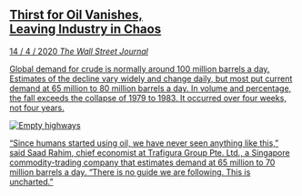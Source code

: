 <a class='link' href='https://archive.is/W3hcc'>
<article>

## Thirst for Oil Vanishes, <br> Leaving Industry in Chaos

<time datetime=2020-04-14>14 / 4 / 2020</time>
<em class='source'>The Wall Street Journal</em>

Global demand for crude is normally around 100 million barrels a day. Estimates
of the decline vary widely and change daily, but most put current demand at 65
million to 80 million barrels a day. In volume and percentage, the fall exceeds
the collapse of 1979 to 1983. It occurred over four weeks, not four years.

![](corona-empty-streets.jpg 'Empty highways')

“Since humans started using oil, we have never seen anything like this,” said
Saad Rahim, chief economist at Trafigura Group Pte. Ltd., a Singapore
commodity-trading company that estimates demand at 65 million to 70 million
barrels a day. “There is no guide we are following. This is uncharted.”

</article>
